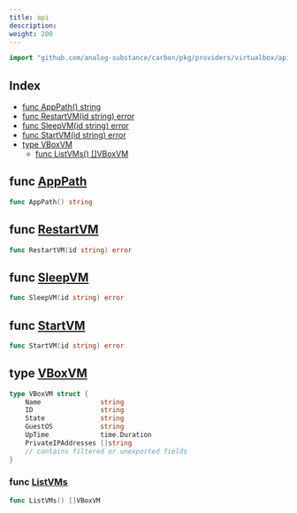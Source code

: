 ```yaml
---
title: api
description: 
weight: 200
---
```



```go
import "github.com/analog-substance/carbon/pkg/providers/virtualbox/api"
```

## Index

- [func AppPath\(\) string](<#AppPath>)
- [func RestartVM\(id string\) error](<#RestartVM>)
- [func SleepVM\(id string\) error](<#SleepVM>)
- [func StartVM\(id string\) error](<#StartVM>)
- [type VBoxVM](<#VBoxVM>)
  - [func ListVMs\(\) \[\]VBoxVM](<#ListVMs>)


<a name="AppPath"></a>
## func [AppPath](<https://github.com/analog-substance/carbon/blob/main/pkg/providers/virtualbox/api/main.go#L26>)

```go
func AppPath() string
```



<a name="RestartVM"></a>
## func [RestartVM](<https://github.com/analog-substance/carbon/blob/main/pkg/providers/virtualbox/api/main.go#L141>)

```go
func RestartVM(id string) error
```



<a name="SleepVM"></a>
## func [SleepVM](<https://github.com/analog-substance/carbon/blob/main/pkg/providers/virtualbox/api/main.go#L148>)

```go
func SleepVM(id string) error
```



<a name="StartVM"></a>
## func [StartVM](<https://github.com/analog-substance/carbon/blob/main/pkg/providers/virtualbox/api/main.go#L134>)

```go
func StartVM(id string) error
```



<a name="VBoxVM"></a>
## type [VBoxVM](<https://github.com/analog-substance/carbon/blob/main/pkg/providers/virtualbox/api/main.go#L14-L22>)



```go
type VBoxVM struct {
    Name               string
    ID                 string
    State              string
    GuestOS            string
    UpTime             time.Duration
    PrivateIPAddresses []string
    // contains filtered or unexported fields
}
```

<a name="ListVMs"></a>
### func [ListVMs](<https://github.com/analog-substance/carbon/blob/main/pkg/providers/virtualbox/api/main.go#L107>)

```go
func ListVMs() []VBoxVM
```



